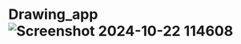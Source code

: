 # Drawing_app![Screenshot 2024-10-22 114608](https://github.com/user-attachments/assets/f169e348-5c55-4ccf-8b8c-4b608a1bb3e8)
